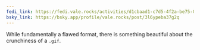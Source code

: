 ```yaml
---
fedi_link: https://fedi.vale.rocks/activities/d1cbaad1-c7d5-4f2a-be75-0dbd25b6cbe9
bsky_link: https://bsky.app/profile/vale.rocks/post/3l6ypeba37g2q
---
```


While fundamentally a flawed format, there is something beautiful about the crunchiness of a `.gif`.
